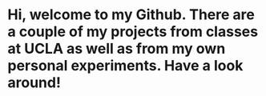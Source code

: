 # Hi, welcome to my Github. There are a couple of my projects from classes at UCLA as well as from my own personal experiments. Have a look around!